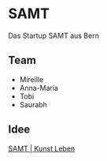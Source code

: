 # SAMT
 Das Startup SAMT aus Bern

## Team
- Mireille
- Anna-Maria
- Tobi
- Saurabh

## Idee
[SAMT | Kunst Leben](https://543894-9.web.fhgr.ch/)